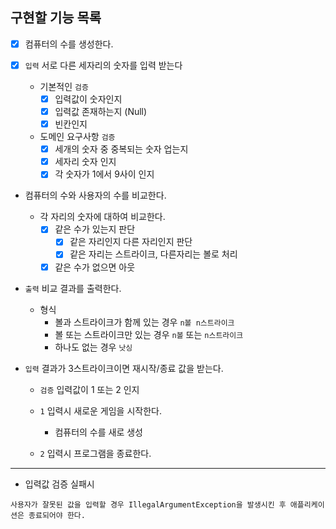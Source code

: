 ## 구현할 기능 목록

- [x] 컴퓨터의 수를 생성한다.

- [x] `입력` 서로 다른 세자리의 숫자를 입력 받는다
    - 기본적인 `검증`
        - [x] 입력값이 숫자인지
        - [x] 입력값 존재하는지 (Null)
        - [x] 빈칸인지
    - 도메인 요구사항 `검증`
        - [x] 세개의 숫자 중 중복되는 숫자 업는지
        - [x] 세자리 숫자 인지
        - [x] 각 숫자가 1에서 9사이 인지

- 컴퓨터의 수와 사용자의 수를 비교한다.
    - 각 자리의 숫자에 대하여 비교한다.
        - [x] 같은 수가 있는지 판단
            - [x] 같은 자리인지 다른 자리인지 판단
            - [x] 같은 자리는 스트라이크, 다른자리는 볼로 처리
        - [x] 같은 수가 없으면 아웃

- `출력` 비교 결과를 출력한다.
    - 형식
        - 볼과 스트라이크가 함께 있는 경우 `n볼 n스트라이크`
        - 볼 또는 스트라이크만 있는 경우 `n볼` 또는 `n스트라이크`
        - 하나도 없는 경우 `낫싱`

- `입력` 결과가 3스트라이크이면 재시작/종료 값을 받는다.
    - `검증` 입력값이 1 또는 2 인지

    - `1` 입력시 새로운 게임을 시작한다.
        - 컴퓨터의 수를 새로 생성

    - `2` 입력시 프로그램을 종료한다.

---

- 입력값 검증 실패시

```
사용자가 잘못된 값을 입력할 경우 IllegalArgumentException을 발생시킨 후 애플리케이션은 종료되어야 한다.
```